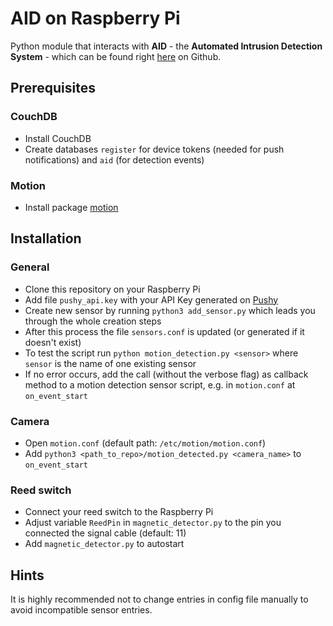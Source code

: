 # AID on Raspberry Pi
Python module that interacts with **AID** - the **Automated Intrusion Detection System** - which can be found right [here](https://github.com/kedeggel/aid) on Github.

## Prerequisites
### CouchDB
- Install CouchDB
- Create databases `register` for device tokens (needed for push notifications) and `aid` (for detection events)

### Motion
- Install package [motion](https://github.com/Motion-Project/motion)

## Installation
### General 
- Clone this repository on your Raspberry Pi
- Add file `pushy_api.key` with your API Key generated on [Pushy](https://pushy.me/)  
- Create new sensor by running `python3 add_sensor.py` which leads you through the whole creation steps
- After this process the file `sensors.conf` is updated (or generated if it doesn't exist)
- To test the script run `python motion_detection.py <sensor>` where `sensor` is the name of one existing sensor
- If no error occurs, add the call (without the verbose flag) as callback method to a motion detection sensor script, e.g. in `motion.conf` at `on_event_start`

### Camera
- Open `motion.conf` (default path: `/etc/motion/motion.conf`)
- Add `python3 <path_to_repo>/motion_detected.py <camera_name>` to `on_event_start`

### Reed switch
- Connect your reed switch to the Raspberry Pi
- Adjust variable `ReedPin` in `magnetic_detector.py` to the pin you connected the signal cable (default: 11)
- Add `magnetic_detector.py` to autostart

## Hints
It is highly recommended not to change entries in config file manually to avoid incompatible sensor entries.

